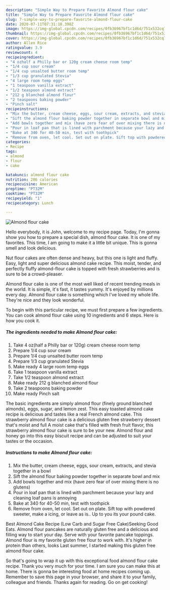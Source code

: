 ```yaml
---
description: "Simple Way to Prepare Favorite Almond flour cake"
title: "Simple Way to Prepare Favorite Almond flour cake"
slug: 7-simple-way-to-prepare-favorite-almond-flour-cake
date: 2020-07-11T07:31:18.398Z
image: https://img-global.cpcdn.com/recipes/0fb36967bf1c1d6d/751x532cq70/almond-flour-cake-recipe-main-photo.jpg
thumbnail: https://img-global.cpcdn.com/recipes/0fb36967bf1c1d6d/751x532cq70/almond-flour-cake-recipe-main-photo.jpg
cover: https://img-global.cpcdn.com/recipes/0fb36967bf1c1d6d/751x532cq70/almond-flour-cake-recipe-main-photo.jpg
author: Allen Rice
ratingvalue: 3.9
reviewcount: 4
recipeingredient:
- "4 ozhalf a Philly bar or 120g cream cheese room temp"
- "1/4 cup sour cream"
- "1/4 cup unsalted butter room temp"
- "1/3 cup granulated Stevia"
- "4 large room temp eggs"
- "1 teaspoon vanilla extract"
- "1/2 teaspoon almond extract"
- "212 g blanched almond flour"
- "2 teaspoons baking powder"
- "Pinch salt"
recipeinstructions:
- "Mix the butter, cream cheese, eggs, sour cream, extracts, and stevia together in a bowl"
- "Sift the almond flour baking powder together in separate bowl and mix"
- "Add bowls together and mix (have zero fear of over mixing there is no glutens)"
- "Pour in loaf pan that is lined with parchment because your lazy and cleaning loaf pans is annoying"
- "Bake at 340 for 40-50 min, test with toothpick"
- "Remove from oven, let cool. Set out on plate. Sift top with powdered sweeter, make a icing, or leave as is.. Up to you its your pound cake."
categories:
- Recipe
tags:
- almond
- flour
- cake

katakunci: almond flour cake 
nutrition: 286 calories
recipecuisine: American
preptime: "PT32M"
cooktime: "PT32M"
recipeyield: "1"
recipecategory: Lunch

---
```



![Almond flour cake](https://img-global.cpcdn.com/recipes/0fb36967bf1c1d6d/751x532cq70/almond-flour-cake-recipe-main-photo.jpg)

Hello everybody, it is John, welcome to my recipe page. Today, I'm gonna show you how to prepare a special dish, almond flour cake. It is one of my favorites. This time, I am going to make it a little bit unique. This is gonna smell and look delicious.

Nut flour cakes are often dense and heavy, but this one is light and fluffy. Easy, light and super delicious almond cake recipe. This moist, tender, and perfectly fluffy almond-flour cake is topped with fresh strawberries and is sure to be a crowd-pleaser.

Almond flour cake is one of the most well liked of recent trending meals in the world. It is simple, it's fast, it tastes yummy. It's enjoyed by millions every day. Almond flour cake is something which I've loved my whole life. They're nice and they look wonderful.


To begin with this particular recipe, we must first prepare a few ingredients. You can cook almond flour cake using 10 ingredients and 6 steps. Here is how you cook it.

<!--inarticleads1-->

##### The ingredients needed to make Almond flour cake:

1. Take 4 oz(half a Philly bar or 120g) cream cheese room temp
1. Prepare 1/4 cup sour cream
1. Prepare 1/4 cup unsalted butter room temp
1. Prepare 1/3 cup granulated Stevia
1. Make ready 4 large room temp eggs
1. Take 1 teaspoon vanilla extract
1. Take 1/2 teaspoon almond extract
1. Make ready 212 g blanched almond flour
1. Take 2 teaspoons baking powder
1. Make ready Pinch salt


The basic ingredients are simply almond flour (finely ground blanched almonds), eggs, sugar, and lemon zest. This easy toasted almond cake recipe is delicious and tastes like a real French almond cake. This strawberry almond flour cake is a delicious gluten free strawberry dessert that&#39;s moist and full A moist cake that&#39;s filled with fresh fruit flavor, this strawberry almond flour cake is sure to be your new. Almond flour and honey go into this easy biscuit recipe and can be adjusted to suit your tastes or the occasion. 

<!--inarticleads2-->

##### Instructions to make Almond flour cake:

1. Mix the butter, cream cheese, eggs, sour cream, extracts, and stevia together in a bowl
1. Sift the almond flour baking powder together in separate bowl and mix
1. Add bowls together and mix (have zero fear of over mixing there is no glutens)
1. Pour in loaf pan that is lined with parchment because your lazy and cleaning loaf pans is annoying
1. Bake at 340 for 40-50 min, test with toothpick
1. Remove from oven, let cool. Set out on plate. Sift top with powdered sweeter, make a icing, or leave as is.. Up to you its your pound cake.


Best Almond Cake Recipe (Low Carb and Sugar Free Cake)Seeking Good Eats. Almond flour pancakes are naturally gluten free and a delicious and filling way to start your day. Serve with your favorite pancake toppings. Almond flour is my favorite gluten free flour to work with. It&#39;s higher in protein than others, looks Last summer, I started making this gluten free almond flour cake. 

So that's going to wrap it up with this exceptional food almond flour cake recipe. Thank you very much for your time. I am sure you can make this at home. There is gonna be interesting food at home recipes coming up. Remember to save this page in your browser, and share it to your family, colleague and friends. Thanks again for reading. Go on get cooking!

